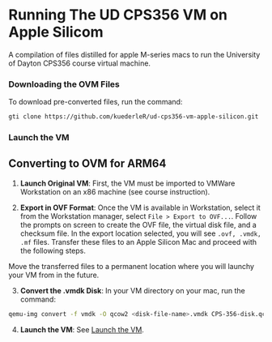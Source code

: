 # Running The UD CPS356 VM on Apple Silicom
A compilation of files distilled for apple M-series macs to run the University of Dayton CPS356 course virtual machine.
### Downloading the OVM Files
To download pre-converted files, run the command:
```bash
gti clone https://github.com/kuederleR/ud-cps356-vm-apple-silicon.git 
```

### Launch the VM


## Converting to OVM for ARM64
1. **Launch Original VM**:
First, the VM must be imported to VMWare Workstation on an x86 machine (see course instruction).

2. **Export in OVF Format**:
Once the VM is available in Workstation, select it from the Workstation manager, select `File > Export to OVF...`. Follow the prompts on screen to create the OVF file, the virtual disk file, and a checksum file. In the export location selected, you will see `.ovf, .vmdk, .mf` files. Transfer these files to an Apple Silicon Mac and proceed with the following steps. 

Move the transferred files to a permanent location where you will launchy your VM from in the future. 

3. **Convert the .vmdk Disk**:
In your VM directory on your mac, run the command:
```bash
qemu-img convert -f vmdk -O qcow2 <disk-file-name>.vmdk CPS-356-disk.qcow2 # Replace <disk-file-name> with the name of your .vmdk file.
```

4. **Launch the VM**: See [Launch the VM](#launch-the-vm).
